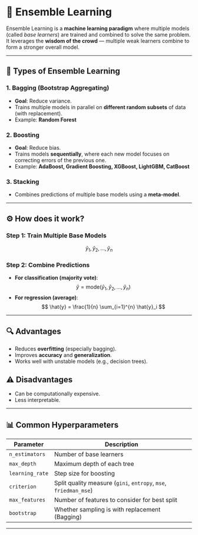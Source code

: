 # 🌲 Ensemble Learning

Ensemble Learning is a **machine learning paradigm** where multiple models (called *base learners*) are trained and combined to solve the same problem.  
It leverages the **wisdom of the crowd** — multiple weak learners combine to form a stronger overall model.

---

## 📌 Types of Ensemble Learning

### 1. **Bagging (Bootstrap Aggregating)**
- **Goal**: Reduce variance.
- Trains multiple models in parallel on **different random subsets** of data (with replacement).
- Example: **Random Forest**

### 2. **Boosting**
- **Goal**: Reduce bias.
- Trains models **sequentially**, where each new model focuses on correcting errors of the previous one.
- Example: **AdaBoost, Gradient Boosting, XGBoost, LightGBM, CatBoost**

### 3. **Stacking**
- Combines predictions of multiple base models using a **meta-model**.

---

## ⚙ How does it work?

### Step 1: Train Multiple Base Models
$$
\hat{y}_1, \hat{y}_2, \dots, \hat{y}_n
$$

### Step 2: Combine Predictions
- **For classification (majority vote)**:
$$
\hat{y} = \text{mode}(\hat{y}_1, \hat{y}_2, \dots, \hat{y}_n)
$$
- **For regression (average)**:
$$
\hat{y} = \frac{1}{n} \sum_{i=1}^{n} \hat{y}_i
$$

---

## 🔍 Advantages
- Reduces **overfitting** (especially bagging).
- Improves **accuracy** and **generalization**.
- Works well with unstable models (e.g., decision trees).

## ⚠ Disadvantages
- Can be computationally expensive.
- Less interpretable.

---

## 📊 Common Hyperparameters

| Parameter | Description |
|-----------|-------------|
| `n_estimators` | Number of base learners |
| `max_depth` | Maximum depth of each tree |
| `learning_rate` | Step size for boosting |
| `criterion` | Split quality measure (`gini`, `entropy`, `mse`, `friedman_mse`) |
| `max_features` | Number of features to consider for best split |
| `bootstrap` | Whether sampling is with replacement (Bagging) |

---

